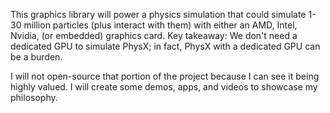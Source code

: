 This graphics library will power a physics simulation that could simulate 1-30 million particles (plus interact with them) with either an AMD, Intel, Nvidia, (or embedded) graphics card. Key takeaway: We don't need a dedicated GPU to simulate PhysX; in fact, PhysX with a dedicated GPU can be a burden.

I will not open-source that portion of the project because I can see it being highly valued. I will create some demos, apps, and videos to showcase my philosophy.
